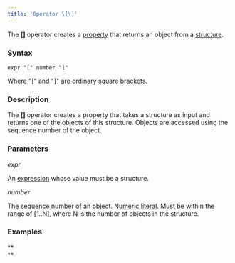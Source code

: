 ```yaml
---
title: 'Operator \[\]'
---
```


The **\[\]** operator creates a [property](Properties.md) that returns an object from a [structure](Structure_operations_STRUCT.md).

### Syntax

    expr "[" number "]"

Where "\[" and "\]" are ordinary square brackets.

### Description

The **\[\]** operator creates a property that takes a structure as input and returns one of the objects of this structure. Objects are accessed using the sequence number of the object. 

### Parameters

*expr*

An [expression](Expression.md) whose value must be a structure.

*number*

The sequence number of an object. [Numeric literal](Literals.md#intliteral-broken). Must be within the range of \[1..N\], where N is the number of objects in the structure.

### Examples



**  
**
